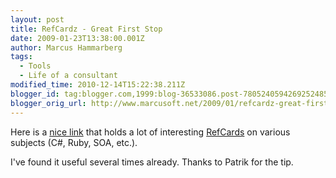 ```yaml
---
layout: post
title: RefCardz - Great First Stop
date: 2009-01-23T13:38:00.001Z
author: Marcus Hammarberg
tags:
  - Tools
  - Life of a consultant
modified_time: 2010-12-14T15:22:38.211Z
blogger_id: tag:blogger.com,1999:blog-36533086.post-7805240594269252485
blogger_orig_url: http://www.marcusoft.net/2009/01/refcardz-great-first-stop.html
---
```


Here is a [nice link](http://refcardz.dzone.com/) that holds a lot of interesting [RefCards](http://refcardz.dzone.com/) on various subjects (C#, Ruby, SOA, etc.).

I've found it useful several times already. Thanks to Patrik for the tip.
